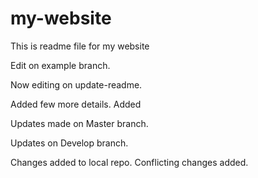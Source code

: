 # my-website

This is readme file for my website

Edit on example branch.

Now editing on update-readme.

Added few more details. Added

Updates made on Master branch.

Updates on Develop branch.

Changes added to local repo. Conflicting changes added.
